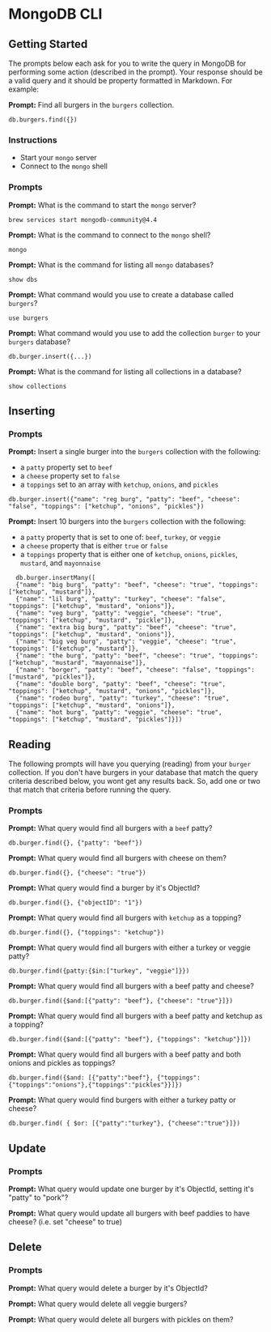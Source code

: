 # MongoDB CLI

## Getting Started

The prompts below each ask for you to write the query in MongoDB for performing
some action (described in the prompt). Your response should be a valid query and
it should be property formatted in Markdown. For example:

**Prompt:** Find all burgers in the `burgers` collection.

```
db.burgers.find({})
```

### Instructions

* Start your `mongo` server
* Connect to the `mongo` shell

### Prompts

**Prompt:** What is the command to start the `mongo` server?
```
brew services start mongodb-community@4.4
```

**Prompt:** What is the command to connect to the `mongo` shell?
```
mongo
```

**Prompt:** What is the command for listing all `mongo` databases?
```
show dbs
```

**Prompt:** What command would you use to create a database called `burgers`?
```
use burgers
```

**Prompt:** What command would you use to add the collection `burger` to your
`burgers` database?
```
db.burger.insert({...})
```

**Prompt:** What is the command for listing all collections in a database?
```
show collections
```

## Inserting

### Prompts

**Prompt:** Insert a single burger into the `burgers` collection with the
following:

* a `patty` property set to `beef`
* a `cheese` property set to `false`
* a `toppings` set to an array with `ketchup`, `onions`, and `pickles`

```
db.burger.insert({"name": "reg burg", "patty": "beef", "cheese": "false", "toppings": ["ketchup", "onions", "pickles"})
```

**Prompt:** Insert 10 burgers into the `burgers` collection with the following:

* a `patty` property that is set to one of: `beef`, `turkey`, or `veggie`
* a `cheese` property that is either `true` or `false`
* a `toppings` property that is either one of `ketchup`, `onions`, `pickles`,
  `mustard`, and `mayonnaise`
```
  db.burger.insertMany([
  {"name": "big burg", "patty": "beef", "cheese": "true", "toppings": ["ketchup", "mustard"]},
  {"name": "lil burg", "patty": "turkey", "cheese": "false", "toppings": ["ketchup", "mustard", "onions"]},
  {"name": "veg burg", "patty": "veggie", "cheese": "true", "toppings": ["ketchup", "mustard", "pickle"]},
  {"name": "extra big burg", "patty": "beef", "cheese": "true", "toppings": ["ketchup", "mustard", "onions"]},
  {"name": "big veg burg", "patty": "veggie", "cheese": "true", "toppings": ["ketchup", "mustard"]},
  {"name": "the burg", "patty": "beef", "cheese": "true", "toppings": ["ketchup", "mustard", "mayonnaise"]},
  {"name": "borger", "patty": "beef", "cheese": "false", "toppings": ["mustard", "pickles"]},
  {"name": "double borg", "patty": "beef", "cheese": "true", "toppings": ["ketchup", "mustard", "onions", "pickles"]},
  {"name": "rodeo burg", "patty": "turkey", "cheese": "true", "toppings": ["ketchup", "mustard", "onions"]},
  {"name": "hot burg", "patty": "veggie", "cheese": "true", "toppings": ["ketchup", "mustard", "pickles"]}])
  ```

## Reading

The following prompts will have you querying (reading) from your `burger`
collection. If you don't have burgers in your database that match the query
criteria described below, you wont get any results back. So, add one or two that
match that criteria before running the query.

### Prompts

**Prompt:** What query would find all burgers with a `beef` patty?
```
db.burger.find({}, {"patty": "beef"})
```

**Prompt:** What query would find all burgers with cheese on them?
```
db.burger.find({}, {"cheese": "true"})
```

**Prompt:** What query would find a burger by it's ObjectId?
```
db.burger.find({}, {"objectID": "1"})
```

**Prompt:** What query would find all burgers with `ketchup` as a topping?
```
db.burger.find({}, {"toppings": "ketchup"})

```

**Prompt:** What query would find all burgers with either a turkey or veggie
patty?
```
db.burger.find({patty:{$in:["turkey", "veggie"]}})
```

**Prompt:** What query would find all burgers with a beef patty and cheese?
```
db.burger.find({$and:[{"patty": "beef"}, {"cheese": "true"}]})
```

**Prompt:** What query would find all burgers with a beef patty and ketchup as
a topping?
```
db.burger.find({$and:[{"patty": "beef"}, {"toppings": "ketchup"}]})
```

**Prompt:** What query would find all burgers with a beef patty and both onions
and pickles as toppings?
```
db.burger.find({$and: [{"patty":"beef"}, {"toppings":{"toppings":"onions"},{"toppings":"pickles"}}]})
```

**Prompt:** What query would find burgers with either a turkey patty or cheese?
```
db.burger.find( { $or: [{"patty":"turkey"}, {"cheese":"true"}]})
```

## Update

### Prompts

**Prompt:** What query would update one burger by it's ObjectId, setting it's
"patty" to "pork"?

**Prompt:** What query would update all burgers with beef paddies to have
cheese? (i.e. set "cheese" to true)

## Delete

### Prompts

**Prompt:** What query would delete a burger by it's ObjectId?

**Prompt:** What query would delete all veggie burgers?

**Prompt:** What query would delete all burgers with pickles on them?

